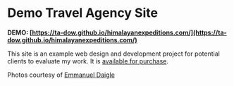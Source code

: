# Demo Travel Agency Site

**DEMO: [https://ta-dow.github.io/himalayanexpeditions.com/](https://ta-dow.github.io/himalayanexpeditions.com/)**

This site is an example web design and development project for potential clients to evaluate my work. It is [available for purchase](https://rubinwebdesign.com/contact.html).


Photos courtesy of [Emmanuel Daigle](www.emmanueldaigle.com)

